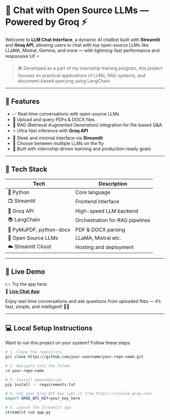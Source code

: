 # 💬 Chat with Open Source LLMs — Powered by Groq ⚡️

Welcome to **LLM Chat Interface**, a dynamic AI chatbot built with **Streamlit** and **Groq API**, allowing users to chat with top open-source LLMs like LLaMA, Mistral, Gemma, and more — with lightning-fast performance and responsive UI! ⚡

> 🛠️ Developed as a part of my internship training program, this project focuses on practical applications of LLMs, RAG systems, and document-based querying using LangChain.  

---

## 🌟 Features

- ✅ Real-time conversations with open-source LLMs  
- 📄 Upload and query PDFs & DOCX files  
- 🧠 RAG (Retrieval Augmented Generation) integration for file-based Q&A  
- ⚡ Ultra-fast inference with **Groq API**  
- 🎨 Sleek and minimal interface via **Streamlit**  
- 🔁 Choose between multiple LLMs on the fly  
- 💼 Built with internship-driven learning and production-ready goals

---

## 🧰 Tech Stack

| Tech | Description |
|------|-------------|
| 🐍 Python | Core language |
| 📺 Streamlit | Frontend interface |
| 🔗 Groq API | High-speed LLM backend |
| 📚 LangChain | Orchestration for RAG pipelines |
| 📄 PyMuPDF, python-docx | PDF & DOCX parsing |
| 🧠 Open Source LLMs | LLaMA, Mistral etc. |
| ☁️ Streamlit Cloud  | Hosting and deployment |

---

## 🚀 Live Demo

👉 Try the app here:  
🔗 **[Live Chat App](https://grochat-707.streamlit.app/)**

Enjoy real-time conversations and ask questions from uploaded files — it’s fast, simple, and intelligent! 🧠📁

---

## 💻 Local Setup Instructions

Want to run this project on your system? Follow these steps:

```bash
# 1. Clone the repository
git clone https://github.com/your-username/your-repo-name.git

# 2. Navigate into the folder
cd your-repo-name

# 3. Install dependencies
pip install -r requirements.txt

# 4. Set your Groq API Key (get it from https://console.groq.com)
export GROQ_API_KEY=your_key_here

# 5. Launch the Streamlit app
streamlit run app.py
